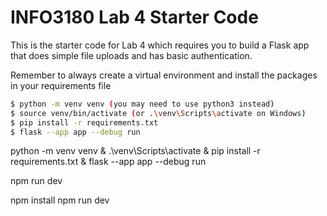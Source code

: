 # INFO3180 Lab 4 Starter Code

This is the starter code for Lab 4 which requires you to build a Flask app that does simple file uploads and has basic authentication.

Remember to always create a virtual environment and install the packages in your requirements file

```bash
$ python -m venv venv (you may need to use python3 instead)
$ source venv/bin/activate (or .\venv\Scripts\activate on Windows)
$ pip install -r requirements.txt
$ flask --app app --debug run
```

python -m venv venv & .\venv\Scripts\activate & pip install -r requirements.txt & flask --app app --debug run

npm run dev





npm install
npm run dev